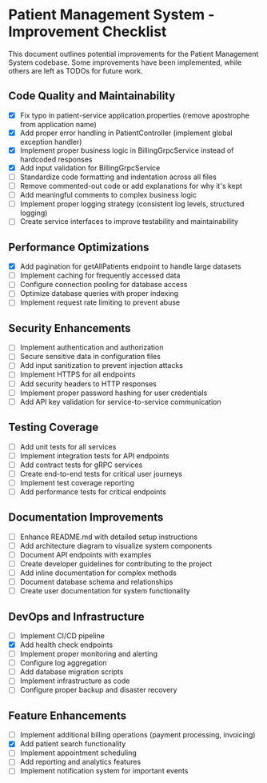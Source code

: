 # Patient Management System - Improvement Checklist

This document outlines potential improvements for the Patient Management System codebase. Some improvements have been implemented, while others are left as TODOs for future work.

## Code Quality and Maintainability

- [x] Fix typo in patient-service application.properties (remove apostrophe from application name)
- [x] Add proper error handling in PatientController (implement global exception handler)
- [x] Implement proper business logic in BillingGrpcService instead of hardcoded responses
- [x] Add input validation for BillingGrpcService
- [ ] Standardize code formatting and indentation across all files
- [ ] Remove commented-out code or add explanations for why it's kept
- [ ] Add meaningful comments to complex business logic
- [ ] Implement proper logging strategy (consistent log levels, structured logging)
- [ ] Create service interfaces to improve testability and maintainability

## Performance Optimizations

- [x] Add pagination for getAllPatients endpoint to handle large datasets
- [ ] Implement caching for frequently accessed data
- [ ] Configure connection pooling for database access
- [ ] Optimize database queries with proper indexing
- [ ] Implement request rate limiting to prevent abuse

## Security Enhancements

- [ ] Implement authentication and authorization
- [ ] Secure sensitive data in configuration files
- [ ] Add input sanitization to prevent injection attacks
- [ ] Implement HTTPS for all endpoints
- [ ] Add security headers to HTTP responses
- [ ] Implement proper password hashing for user credentials
- [ ] Add API key validation for service-to-service communication

## Testing Coverage

- [ ] Add unit tests for all services
- [ ] Implement integration tests for API endpoints
- [ ] Add contract tests for gRPC services
- [ ] Create end-to-end tests for critical user journeys
- [ ] Implement test coverage reporting
- [ ] Add performance tests for critical endpoints

## Documentation Improvements

- [ ] Enhance README.md with detailed setup instructions
- [ ] Add architecture diagram to visualize system components
- [ ] Document API endpoints with examples
- [ ] Create developer guidelines for contributing to the project
- [ ] Add inline documentation for complex methods
- [ ] Document database schema and relationships
- [ ] Create user documentation for system functionality

## DevOps and Infrastructure

- [ ] Implement CI/CD pipeline
- [x] Add health check endpoints
- [ ] Implement proper monitoring and alerting
- [ ] Configure log aggregation
- [ ] Add database migration scripts
- [ ] Implement infrastructure as code
- [ ] Configure proper backup and disaster recovery

## Feature Enhancements

- [ ] Implement additional billing operations (payment processing, invoicing)
- [x] Add patient search functionality
- [ ] Implement appointment scheduling
- [ ] Add reporting and analytics features
- [ ] Implement notification system for important events
